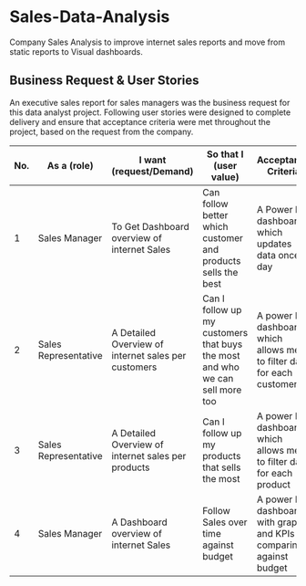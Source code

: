 # Sales-Data-Analysis
Company Sales Analysis to improve internet sales reports and move from static reports to Visual dashboards.


## Business Request & User Stories
An executive sales report for sales managers was the business request for this data analyst project. Following user stories were designed to complete delivery and ensure that acceptance criteria were met throughout the project, based on the request from the company.

|No. |	As a (role)|	I want (request/Demand)|	So that I (user value)|	Acceptance Criteria|
|----|------------|--------------------------|---------------------|----------------------|
|1|	Sales Manager|	To Get Dashboard overview of internet Sales|	Can follow better which customer and products sells the best|	A Power bi dashboard which updates data once a day|
|2	|Sales Representative|	A Detailed Overview of internet sales per customers|	Can I follow up my customers that buys the most and who we can sell more too|	A power Bi dashboard which allows me to filter data for each customer|
|3|	Sales Representative|	A Detailed Overview of internet sales per products|	Can I follow up my products that sells the most| 	A power Bi dashboard which allows me to filter data for each product|
|4	|Sales Manager|	A Dashboard overview of internet Sales|	Follow Sales over time against budget|	A power Bi dashboard with graphs and KPIs comparing against budget|

